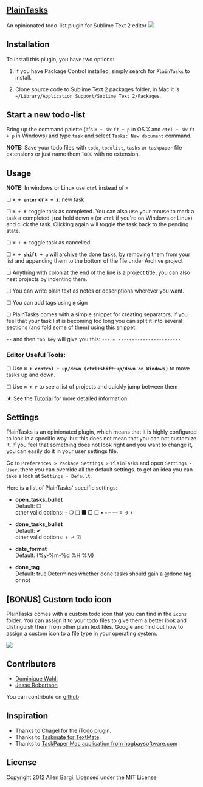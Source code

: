 ## [PlainTasks](https://github.com/aziz/PlainTasks)
An opinionated todo-list plugin for Sublime Text 2 editor
![](http://f.cl.ly/items/2y2m3v1i0S2V1t2m2A0e/Screen%20Shot%202012-04-21%20at%2012.27.05%20AM.png)

## Installation
To install this plugin, you have two options:

1. If you have Package Control installed, simply search for `PlainTasks` to install.

2. Clone source code to Sublime Text 2 packages folder, in Mac it is `~/Library/Application Support/Sublime Text 2/Packages`.

## Start a new todo-list
Bring up the command palette (it's `⌘ + shift + p`  in OS X and `ctrl + shift + p` in Windows) and type `task` and select `Tasks: New document` command. 

**NOTE:** Save your todo files with `todo`, `todolist`, `tasks` or `taskpaper` file extensions or just name them `TODO` with no extension.

## Usage
**NOTE:** In windows or Linux use `ctrl` instead of `⌘`

☐ **`⌘ + enter` or `⌘ + i`**: new task

☐ **`⌘ + d`**: toggle task as completed. You can also use your mouse to mark a task a completed. just hold down `⌘` (or `ctrl` if you're on Windows or Linux) and click the task. Clicking again will toggle the task back to the pending state.

☐ **`⌘ + m`**: toggle task as cancelled

☐ **`⌘ + shift + a`** will archive the done tasks, by removing them from your list and appending them to the bottom of the file under Archive project

☐ Anything with colon at the end of the line is a project title, you can also nest projects by indenting them. 

☐ You can write plain text as notes or descriptions wherever you want.

☐ You can add tags using **`@`** sign

☐ PlainTasks comes with a simple snippet for creating separators, if you feel that your task list is becoming too long you can split it into several sections (and fold some of them) using this snippet:

`--` and then `tab key` will give you this: `--- ✄ -----------------------`

### Editor Useful Tools:

☐ Use **`⌘ + control + up/down (ctrl+shift+up/down on Windows)`** to move tasks up and down.

☐ Use **`⌘ + r`** to see a list of projects and quickly jump between them


★ See the [Tutorial](https://github.com/aziz/PlainTasks/blob/master/messages/Tutorial.todo) for more detailed information.

## Settings
PlainTasks is an opinionated plugin, which means that it is highly configured to look in a specific way. but this does not mean that you can not customize it. If you feel that something does not look right and you want to change it, you can easily do it in your user settings file. 

Go to `Preferences > Package Settings > PlainTasks` and open `Settings - User`, there you can override all the default settings. to get an idea you can take a look at `Settings - Default`.

Here is a list of PlainTasks' specific settings:

* **open_tasks_bullet**  
  Default: ☐  
  other valid options: - ❍ ❑ ■ □ ☐ ▪ ▫ – — ≡ → ›

* **done_tasks_bullet**  
  Default: ✔  
  other valid options: + ✓ ☑

* **date_format**  
  Default: (%y-%m-%d %H:%M)

* **done_tag**  
  Default: true
  Determines whether done tasks should gain a @done tag or not    


## [BONUS] Custom todo icon
PlainTasks comes with a custom todo icon that you can find in the `icons` folder. You can assign it to your todo files to give them a better look and distinguish them from other plain text files. Google and find out how to assign a custom icon to a file type in your operating system.

![](http://f.cl.ly/items/2t312B30121l2X1l0927/todo-icon.png)

## Contributors
- [Dominique Wahli](https://github.com/bizoo)
- [Jesse Robertson](https://github.com/speilberg0)

You can contribute on [github](https://github.com/aziz/PlainTasks)


## Inspiration
- Thanks to Chagel for the [iTodo plugin](https://github.com/chagel/itodo).  
- Thanks to [Taskmate for TextMate](https://github.com/svenfuchs/taskmate).
- Thanks to [TaskPaper Mac application from hogbaysoftware.com](http://www.hogbaysoftware.com/products/taskpaper)

## License
Copyright 2012 Allen Bargi. Licensed under the MIT License

